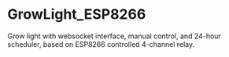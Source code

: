 # GrowLight_ESP8266
Grow light with websocket interface, manual control, and 24-hour scheduler, based on ESP8266 controlled 4-channel relay.
